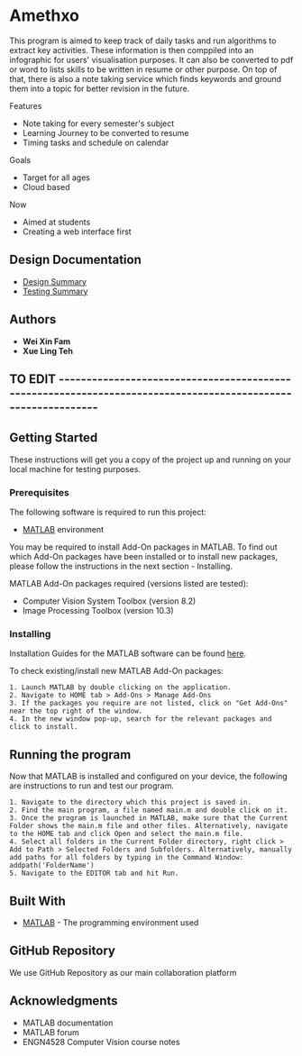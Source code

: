 # Amethxo
This program is aimed to keep track of daily tasks and run algorithms to extract key activities. These information is then comppiled into an infographic for users' visualisation purposes. It can also be converted to pdf or word to lists skills to be written in resume or other purpose. On top of that, there is also a note taking service which finds keywords and ground them into a topic for better revision in the future.


Features
* Note taking for every semester's subject
* Learning Journey to be converted to resume
* Timing tasks and schedule on calendar

Goals
* Target for all ages
* Cloud based

Now
* Aimed at students
* Creating a web interface first

## Design Documentation 
+ [Design Summary](https://gitlab.cecs.anu.edu.au/u6535292/assignapp2019s1/wikis/Design-Summary)
+ [Testing Summary](https://gitlab.cecs.anu.edu.au/u6535292/assignapp2019s1/wikis/Testing-Summary)


## Authors

* **Wei Xin Fam**
* **Xue Ling Teh**


## TO EDIT -------------------------------------------------------------------------------------------------------------
## Getting Started

These instructions will get you a copy of the project up and running on your local machine for testing purposes.

### Prerequisites

The following software is required to run this project:
* [MATLAB](https://au.mathworks.com/products/matlab.html) environment 

You may be required to install Add-On packages in MATLAB. To find out which Add-On packages have been installed or to install new packages, please follow the instructions in the next section - Installing. 

MATLAB Add-On packages required (versions listed are tested):
* Computer Vision System Toolbox (version 8.2)
* Image Processing Toolbox (version 10.3)

### Installing
Installation Guides for the MATLAB software can be found [here](https://au.mathworks.com/help/install/index.html?s_tid=srctitle).

To check existing/install new MATLAB Add-On packages:
```
1. Launch MATLAB by double clicking on the application.
2. Navigate to HOME tab > Add-Ons > Manage Add-Ons
3. If the packages you require are not listed, click on "Get Add-Ons" near the top right of the window.
4. In the new window pop-up, search for the relevant packages and click to install.
```

## Running the program
Now that MATLAB is installed and configured on your device, the following are instructions to run and test our program.
```
1. Navigate to the directory which this project is saved in. 
2. Find the main program, a file named main.m and double click on it. 
3. Once the program is launched in MATLAB, make sure that the Current Folder shows the main.m file and other files. Alternatively, navigate to the HOME tab and click Open and select the main.m file.
4. Select all folders in the Current Folder directory, right click > Add to Path > Selected Folders and Subfolders. Alternatively, manually add paths for all folders by typing in the Command Window: addpath('FolderName')
5. Navigate to the EDITOR tab and hit Run.
```

## Built With

* [MATLAB](https://au.mathworks.com/products/matlab.html) - The programming environment used

## GitHub Repository

We use GitHub Repository as our main collaboration platform

## Acknowledgments

* MATLAB documentation
* MATLAB forum
* ENGN4528 Computer Vision course notes


